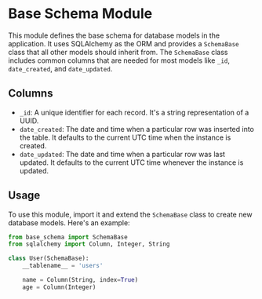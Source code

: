 # Base Schema Module

This module defines the base schema for database models in the application. It uses SQLAlchemy as the ORM and provides a `SchemaBase` class that all other models should inherit from. The `SchemaBase` class includes common columns that are needed for most models like `_id`, `date_created`, and `date_updated`.

## Columns

- `_id`: A unique identifier for each record. It's a string representation of a UUID.
- `date_created`: The date and time when a particular row was inserted into the table. It defaults to the current UTC time when the instance is created.
- `date_updated`: The date and time when a particular row was last updated. It defaults to the current UTC time whenever the instance is updated.

## Usage

To use this module, import it and extend the `SchemaBase` class to create new database models. Here's an example:

```python
from base_schema import SchemaBase
from sqlalchemy import Column, Integer, String

class User(SchemaBase):
    __tablename__ = 'users'

    name = Column(String, index=True)
    age = Column(Integer)

```
